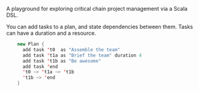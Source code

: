A playground for exploring critical chain project management
via a Scala DSL.

You can add tasks to a plan, and state dependencies between them.
Tasks can have a duration and a resource.

```scala
    new Plan {
      add task 't0  as "Assemble the team"
      add task 't1a as "Brief the team" duration 4
      add task 't1b as "Be awesome"
      add task 'end
      't0 ~> 't1a ~> 't1b
      't1b ~> 'end
    }
```